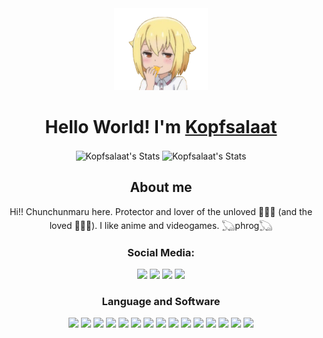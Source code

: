 <div align="center">
    <img src="la nako chikita.png" width="150px"/>
    <h1>
        Hello World! I'm <a href="https://github.com/Kopfsalaat">Kopfsalaat</a>
    </h1>
</div>
<div align="center">
    <img alt="Kopfsalaat's Stats" src="https://github-readme-stats.vercel.app/api?username=Kopfsalaat&count_private=true&theme=dark&hide_border=true&show_icons=true&locale=en" align="center" height="165px"/>
    <img alt="Kopfsalaat's Stats" src="https://github-readme-stats.vercel.app/api/top-langs/?username=Kopfsalaat&hide=html&theme=dark&hide_border=true&layout=compact" align="center" height="165px"/>
</div>
<div align="center">
    <h2>
        About me
    </h2>
    <p>
        Hi!! Chunchunmaru here. Protector and lover of the unloved 🐸🐊🐍 (and the loved 🐶🦆🦊). I like anime and videogames. 𓆏phrog𓆏
    </p>
</div>

<div align="center">
    <h3 align="center">Social Media:</h3>
    <a href="https://www.instagram.com/chunchunmaaru._/?hl=es-la" target="_blank"><img src="https://img.icons8.com/?id=42819&size=2x&color=000000"/></a>
    <a href="https://twitter.com/Kopfsalat7" target="_blank"><img src="https://img.icons8.com/?id=104322&size=2x&color=000000"/></a>
    <a href="https://www.facebook.com/josefiitahbull.flores" target="_blank"><img src="https://img.icons8.com/?id=42804&size=2x&color=000000"/></a>
    <a href="https://www.pinterest.cl/josefitahd/_created" target="_blank"><img src="https://img.icons8.com/?id=43180&size=2x&color=000000"/></a>
</div>
<div align="center">
    <h3 align="center">Language and Software</h3>
    <img src="https://img.icons8.com/?id=121111&size=2x&color=000000" height="100px"/>
    <img src="https://img.icons8.com/?id=121464&size=2x&color=000000"/>
    <img src="https://img.icons8.com/?id=46630&size=2x&color=000000"/>
    <img src="https://img.icons8.com/?id=46605&size=2x&color=000000"/>
    <img src="https://img.icons8.com/?id=107497&size=2x&color=000000"/>
    <img src="https://img.icons8.com/?id=gYCTehfTlYk5&size=2x&color=000000"/>
    <img src="https://img.icons8.com/?id=121463&size=2x&color=000000"/>
    <img src="https://img.icons8.com/?id=46565&size=2x&color=000000"/>
    <img src="https://img.icons8.com/?id=035lX6KoNhZf&size=2x&color=000000"/>
    <img src="https://img.icons8.com/?id=42931&size=2x&color=000000"/>
    <img src="https://img.icons8.com/?id=46979&size=2x&color=000000"/>
    <img src="https://img.icons8.com/?id=42965&size=2x&color=000000"/>
    <img src="https://img.icons8.com/?id=cjkjgEA3dnHx&size=2x&color=000000"/>
    <img src="https://img.icons8.com/?id=42874&size=2x&color=000000"/>
    <img src="https://img.icons8.com/?id=0ioabcvZG78O&size=2x&color=000000"/>
</div>
